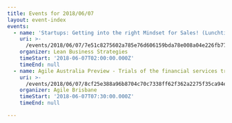 ```yaml
---
title: Events for 2018/06/07
layout: event-index
events:
  - name: 'Startups: Getting into the right Mindset for Sales! (Lunchtime Session)'
    uri: >-
      /events/2018/06/07/7e51c8275602a785e76d606159bda78e008a04e226fb77a0448c64b3438de74b
    organizer: Lean Business Strategies
    timeStart: '2018-06-07T02:00:00.000Z'
    timeEnd: null
  - name: Agile Australia Preview - Trials of the financial services trifecta
    uri: >-
      /events/2018/06/07/8cf25e388a96b8704c70c7338ff62f362a2275f35ca94edf243446998b69979b
    organizer: Agile Brisbane
    timeStart: '2018-06-07T07:30:00.000Z'
    timeEnd: null

---
```


